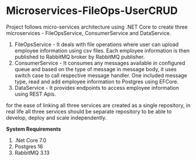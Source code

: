 # Microservices-FileOps-UserCRUD
Project follows micro-services architecture using .NET Core to create three microservices - FileOpsService, ConsumerService and DataService.
1. FileOpsService - It deals with file operations where user can upload employee information using csv files. Each employee information is then published to RabbitMQ broker by RabbitMQ publisher.
2. ConsumerService - It consumes any messages available in configured queue and based on the type of message in message body, it uses switch case to call respective message handler. One included message type, read and add employee information to Postgres using EFCore.
3. DataService - It provides endpoints to access employee information using REST Apis.

for the ease of linking all three services are created as a single repository, in real life all three services should be separate repository to be able to develop, deploy and scale independently.

**System Requirements**
1. .Net Core 7.0
2. Postgres 16
3. RabbitMQ 3.13

